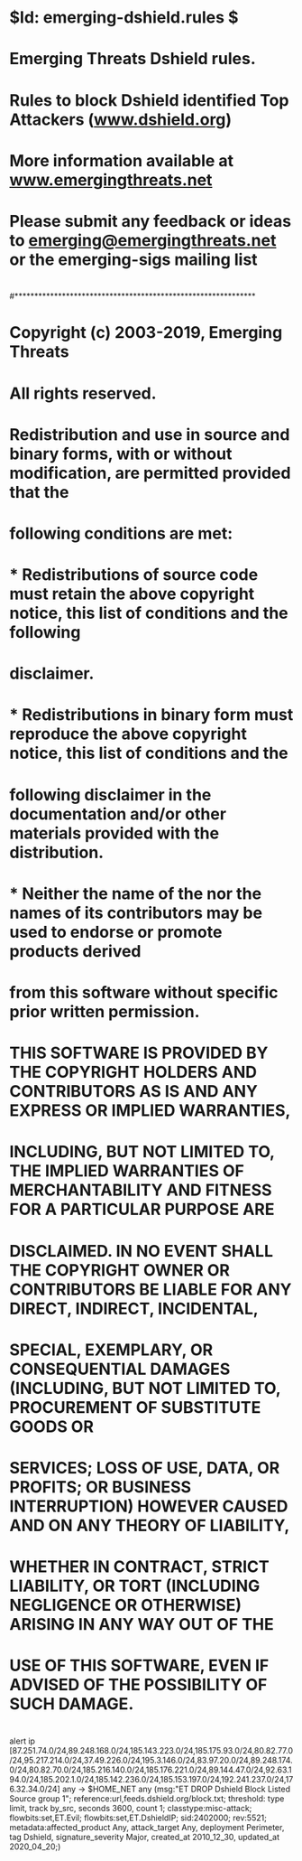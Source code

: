 #

# $Id: emerging-dshield.rules $

# Emerging Threats Dshield rules.

#

# Rules to block Dshield identified Top Attackers (www.dshield.org)

#

# More information available at www.emergingthreats.net

#

# Please submit any feedback or ideas to emerging@emergingthreats.net or the emerging-sigs mailing list

#

#*************************************************************

#

#  Copyright (c) 2003-2019, Emerging Threats

#  All rights reserved.

#  

#  Redistribution and use in source and binary forms, with or without modification, are permitted provided that the 

#  following conditions are met:

#  

#  * Redistributions of source code must retain the above copyright notice, this list of conditions and the following 

#    disclaimer.

#  * Redistributions in binary form must reproduce the above copyright notice, this list of conditions and the 

#    following disclaimer in the documentation and/or other materials provided with the distribution.

#  * Neither the name of the nor the names of its contributors may be used to endorse or promote products derived 

#    from this software without specific prior written permission.

#  

#  THIS SOFTWARE IS PROVIDED BY THE COPYRIGHT HOLDERS AND CONTRIBUTORS AS IS AND ANY EXPRESS OR IMPLIED WARRANTIES, 

#  INCLUDING, BUT NOT LIMITED TO, THE IMPLIED WARRANTIES OF MERCHANTABILITY AND FITNESS FOR A PARTICULAR PURPOSE ARE 

#  DISCLAIMED. IN NO EVENT SHALL THE COPYRIGHT OWNER OR CONTRIBUTORS BE LIABLE FOR ANY DIRECT, INDIRECT, INCIDENTAL, 

#  SPECIAL, EXEMPLARY, OR CONSEQUENTIAL DAMAGES (INCLUDING, BUT NOT LIMITED TO, PROCUREMENT OF SUBSTITUTE GOODS OR 

#  SERVICES; LOSS OF USE, DATA, OR PROFITS; OR BUSINESS INTERRUPTION) HOWEVER CAUSED AND ON ANY THEORY OF LIABILITY, 

#  WHETHER IN CONTRACT, STRICT LIABILITY, OR TORT (INCLUDING NEGLIGENCE OR OTHERWISE) ARISING IN ANY WAY OUT OF THE 

#  USE OF THIS SOFTWARE, EVEN IF ADVISED OF THE POSSIBILITY OF SUCH DAMAGE. 

#

#

alert ip [87.251.74.0/24,89.248.168.0/24,185.143.223.0/24,185.175.93.0/24,80.82.77.0/24,95.217.214.0/24,37.49.226.0/24,195.3.146.0/24,83.97.20.0/24,89.248.174.0/24,80.82.70.0/24,185.216.140.0/24,185.176.221.0/24,89.144.47.0/24,92.63.194.0/24,185.202.1.0/24,185.142.236.0/24,185.153.197.0/24,192.241.237.0/24,176.32.34.0/24] any -> $HOME_NET any (msg:"ET DROP Dshield Block Listed Source group 1"; reference:url,feeds.dshield.org/block.txt; threshold: type limit, track by_src, seconds 3600, count 1; classtype:misc-attack; flowbits:set,ET.Evil; flowbits:set,ET.DshieldIP; sid:2402000; rev:5521; metadata:affected_product Any, attack_target Any, deployment Perimeter, tag Dshield, signature_severity Major, created_at 2010_12_30, updated_at 2020_04_20;)

